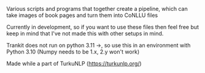 Various scripts and programs that together create a pipeline, which can take images of book pages and turn them into CoNLLU files

Currently in development, so if you want to use these files then feel free but keep in mind that I've not made this with other setups in mind.

Trankit does not run on python 3.11 ->, so use this in an environment with Python 3.10 (Numpy needs to be 1.x, 2.y won't work)

Made while a part of TurkuNLP (https://turkunlp.org/)
